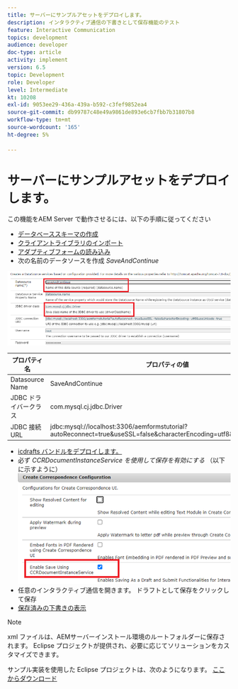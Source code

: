 ```yaml
---
title: サーバーにサンプルアセットをデプロイします。
description: インタラクティブ通信の下書きとして保存機能のテスト
feature: Interactive Communication
topics: development
audience: developer
doc-type: article
activity: implement
version: 6.5
topic: Development
role: Developer
level: Intermediate
kt: 10208
exl-id: 9053ee29-436a-439a-b592-c3fef9852ea4
source-git-commit: db99787c48e49a9861de893e6cb7fbb7b31807b8
workflow-type: tm+mt
source-wordcount: '165'
ht-degree: 5%

---
```


# サーバーにサンプルアセットをデプロイします。

この機能をAEM Server で動作させるには、以下の手順に従ってください

* [データベーススキーマの作成](assets/icdrafts.sql)
* [クライアントライブラリのインポート](assets/icdrafts.zip)
* [アダプティブフォームの読み込み](assets/SavedDraftsAdaptiveForm.zip)
* 次の名前のデータソースを作成 _SaveAndContinue_

![データソースを作成](assets/data-source.png)

| プロパティ名 | プロパティの値 |
|---|---|
| Datasource Name | SaveAndContinue |
| JDBC ドライバークラス | com.mysql.cj.jdbc.Driver |
| JDBC 接続 URL | jdbc:mysql://localhost:3306/aemformstutorial?autoReconnect=true&amp;useSSL=false&amp;characterEncoding=utf8&amp;useUnicode=true |

* [icdrafts バンドルをデプロイします。](assets/icdrafts.icdrafts.core-1.0-SNAPSHOT.jar)
* 必ず _CCRDocumentInstanceService を使用して保存を有効にする_ （以下に示すように）
   ![下書きの有効化](assets/enable-drafts.png)
* 任意のインタラクティブ通信を開きます。 ドラフトとして保存をクリックして保存
* [保存済みの下書きの表示](http://localhost:4502/content/dam/formsanddocuments/saveddrafts/jcr:content?wcmmode=disabled)

>[!NOTE]
>xml ファイルは、AEMサーバーインストール環境のルートフォルダーに保存されます。 Eclipse プロジェクトが提供され、必要に応じてソリューションをカスタマイズできます。

サンプル実装を使用した Eclipse プロジェクトは、次のようになります。 [ここからダウンロード](assets/icdrafts-eclipse-project.zip)
